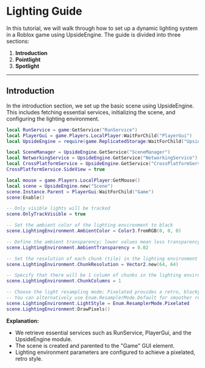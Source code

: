 # Lighting Guide

In this tutorial, we will walk through how to set up a dynamic lighting system in a Roblox game using UpsideEngine. The guide is divided into three sections:

1. **Introduction**
2. **Pointlight**
3. **Spotlight**

---

## Introduction

In the introduction section, we set up the basic scene using UpsideEngine. This includes fetching essential services, initializing the scene, and configuring the lighting environment.

```lua
local RunService = game:GetService("RunService")  
local PlayerGui = game.Players.LocalPlayer:WaitForChild("PlayerGui")  
local UpsideEngine = require(game.ReplicatedStorage:WaitForChild("UpsideEngine"))  

local SceneManager = UpsideEngine.GetService("SceneManager")  
local NetworkingService = UpsideEngine.GetService("NetworkingService")  
local CrossPlatformService = UpsideEngine.GetService("CrossPlatformService")  
CrossPlatformService.SideView = true  

local mouse = game.Players.LocalPlayer:GetMouse()  
local scene = UpsideEngine.new("Scene")  
scene.Instance.Parent = PlayerGui:WaitForChild("Game")  
scene:Enable()

-- Only visible lights will be tracked
scene.OnlyTrackVisible = true  

-- Set the ambient color of the lighting environment to black
scene.LightingEnvironment.AmbientColor = Color3.fromRGB(0, 0, 0)  

-- Define the ambient transparency; lower values mean less transparency
scene.LightingEnvironment.AmbientTransparency = 0.02 

-- Set the resolution of each chunk (tile) in the lighting environment to 64x64 pixels
scene.LightingEnvironment.ChunkResolution = Vector2.new(64, 64)  

-- Specify that there will be 1 column of chunks in the lighting environment
scene.LightingEnvironment.ChunkColumns = 1  

-- Choose the light resampling mode; Pixelated provides a retro, blocky look.
-- You can alternatively use Enum.ResamplerMode.Default for smoother results.
scene.LightingEnvironment.LightStyle = Enum.ResamplerMode.Pixelated  
scene.LightingEnvironment:DrawPixels()  
```

**Explanation:**  

- We retrieve essential services such as RunService, PlayerGui, and the UpsideEngine module.  
- The scene is created and parented to the "Game" GUI element.  
- Lighting environment parameters are configured to achieve a pixelated, retro style.
